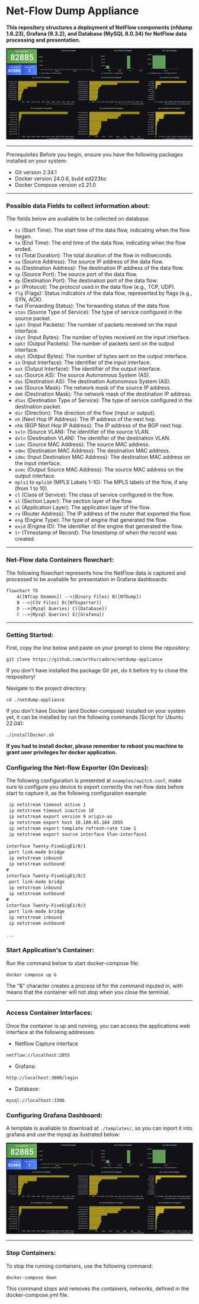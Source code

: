 # Net-Flow Dump Appliance

**This repository structures a deployment of NetFlow components (nfdump 1.6.23), Grafana (9.3.2), and Database (MySQL 8.0.34) for NetFlow data processing and presentation.**

![main](./templates/pictures/nfDashboardV1.png)

---
Prerequisites
Before you begin, ensure you have the following packages installed on your system:

- Git version 2.34.1
- Docker version 24.0.6, build ed223bc
- Docker Compose version v2.21.0

---
### Possible data Fields to collect information about: 

The fields below are avaliable to be collected on database: 

- `ts` (Start Time): The start time of the data flow, indicating when the flow began.
- `te` (End Time): The end time of the data flow, indicating when the flow ended.
- `td` (Total Duration): The total duration of the flow in milliseconds.
- `sa` (Source Address): The source IP address of the data flow.
- `da` (Destination Address): The destination IP address of the data flow.
- `sp` (Source Port): The source port of the data flow.
- `dp` (Destination Port): The destination port of the data flow.
- `pr` (Protocol): The protocol used in the data flow (e.g., TCP, UDP).
- `flg` (Flags): Status indicators of the data flow, represented by flags (e.g., SYN, ACK).
- `fwd` (Forwarding Status): The forwarding status of the data flow.
- `stos` (Source Type of Service): The type of service configured in the source packet.
- `ipkt` (Input Packets): The number of packets received on the input interface.
- `ibyt` (Input Bytes): The number of bytes received on the input interface.
- `opkt` (Output Packets): The number of packets sent on the output interface.
- `obyt` (Output Bytes): The number of bytes sent on the output interface.
- `in` (Input Interface): The identifier of the input interface.
- `out` (Output Interface): The identifier of the output interface.
- `sas` (Source AS): The source Autonomous System (AS).
- `das` (Destination AS): The destination Autonomous System (AS).
- `smk` (Source Mask): The network mask of the source IP address.
- `dmk` (Destination Mask): The network mask of the destination IP address.
- `dtos` (Destination Type of Service): The type of service configured in the destination packet.
- `dir` (Direction): The direction of the flow (input or output).
- `nh` (Next Hop IP Address): The IP address of the next hop.
- `nhb` (BGP Next Hop IP Address): The IP address of the BGP next hop.
- `svln` (Source VLAN): The identifier of the source VLAN.
- `dvln` (Destination VLAN): The identifier of the destination VLAN.
- `ismc` (Source MAC Address): The source MAC address.
- `odmc` (Destination MAC Address): The destination MAC address.
- `idmc` (Input Destination MAC Address): The destination MAC address on the input interface.
- `osmc` (Output Source MAC Address): The source MAC address on the output interface.
- `mpls1` to `mpls10` (MPLS Labels 1-10): The MPLS labels of the flow, if any (from 1 to 10).
- `cl` (Class of Service): The class of service configured in the flow.
- `sl` (Section Layer): The section layer of the flow.
- `al` (Application Layer): The application layer of the flow.
- `ra` (Router Address): The IP address of the router that exported the flow.
- `eng` (Engine Type): The type of engine that generated the flow.
- `exid` (Engine ID): The identifier of the engine that generated the flow.
- `tr` (Timestamp of Record): The timestamp of when the record was created.

--- 
### Net-Flow data Containers flowchart: 

The following flowchart represents how the NetFlow data is captured and processed to be available for presentation in Grafana dashboards:

```mermaid
flowchart TD
    A([NfCap Deamon]) -->|Binary Files| B([NfDump]) 
    B -->|CSV Files| D([NfExporter])
    D -->|Mysql Queries| C([Database])
    C -->|Mysql Queries| E([Grafana])
```

---
### Getting Started:

First, copy the line below and paste on your prompt to clone the repository:

```
git clone https://github.com/arthurcadore/netdump-appliance
```
If you don't have installed the package Git yet, do it before try to clone the respository!

Navigate to the project directory:

```
cd ./netdump-appliance
```

If you don't have Docker (and Docker-compose) installed on your system yet, it can be installed by run the following commands (Script for Ubuntu 22.04): 

```
./installDocker.sh
```

**If you had to install docker, please remember to reboot you machine to grant user privileges for docker application.**

### Configuring the Net-flow Exporter (On Devices):

The following configuration is presented at `examples/switch.conf`, make sure to configure you device to export correctly the net-flow data before start to capture it, as the following configuration example: 

``` 
 ip netstream timeout active 1
 ip netstream timeout inactive 10
 ip netstream export version 9 origin-as
 ip netstream export host 10.100.65.164 2055
 ip netstream export template refresh-rate time 1
 ip netstream export source interface Vlan-interface1

interface Twenty-FiveGigE1/0/1
 port link-mode bridge
 ip netstream inbound
 ip netstream outbound
#
interface Twenty-FiveGigE1/0/2
 port link-mode bridge
 ip netstream inbound
 ip netstream outbound
#
interface Twenty-FiveGigE1/0/3
 port link-mode bridge
 ip netstream inbound
 ip netstream outbound

...

```

### Start Application's Container: 
Run the command below to start docker-compose file: 

```
docker compose up & 
```
The "&" character creates a process id for the command inputed in, with means that the container will not stop when you close the terminal. 

---

### Access Container Interfaces:

Once the container is up and running, you can access the applications web interface at the following addresses: 

- Netflow Capture interface 

```
netflow://localhost:2055
```

- Grafana: 

```
http://localhost:3000/login
```

- Database: 

```
mysql://localhost:3306
```

### Configuring Grafana Dashboard: 

A template is avaliable to download at `./templates/`, so you can inport it into grafana and use the mysql as ilustrated below: 


![main](./templates/pictures/nfDashboardV1.png)

--- 
### Stop Containers: 
To stop the running containers, use the following command:

```
docker-compose down
```

This command stops and removes the containers, networks, defined in the docker-compose.yml file.
